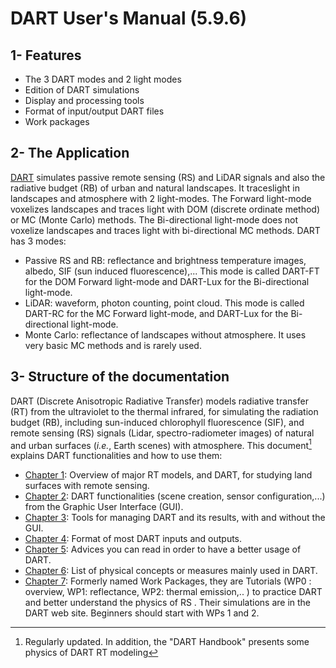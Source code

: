 # DART User's Manual (5.9.6)

## 1- Features

- The 3 DART modes and 2 light modes
- Edition of DART simulations
- Display and processing tools
- Format of input/output DART files
- Work packages

## 2- The Application

[DART](https://dart.omp.eu)  simulates passive remote sensing (RS) and LiDAR signals and also the radiative budget (RB) of urban and natural landscapes. It traceslight in landscapes and atmosphere with 2 light-modes. The Forward light-mode voxelizes landscapes and traces light with DOM (discrete ordinate method) or MC (Monte Carlo) methods. The Bi-directional light-mode does not voxelize landscapes and traces light with bi-directional MC methods. DART has 3 modes:

- Passive RS and RB: reflectance and brightness temperature images, albedo, SIF (sun induced fluorescence),... This mode is called DART-FT for the DOM Forward light-mode and DART-Lux for the Bi-directional light-mode. 
- LiDAR: waveform, photon counting, point cloud. This mode is called DART-RC for the MC Forward light-mode, and DART-Lux for the Bi-directional light-mode.
- Monte Carlo: reflectance of landscapes without atmosphere. It uses very basic MC methods and is rarely used.

## 3- Structure of the documentation

DART (Discrete Anisotropic Radiative Transfer) models radiative transfer (RT) from the ultraviolet to the thermal infrared, for simulating the radiation budget (RB), including sun-induced chlorophyll fluorescence (SIF), and remote sensing (RS) signals (Lidar, spectro-radiometer images) of natural and urban surfaces (*i.e.*, Earth scenes) with atmosphere. This document[^1] explains DART functionalities and how to use them:

- [Chapter 1](./Remote_sensing/remote_sensing.md): Overview of major RT models, and DART, for studying land surfaces with remote sensing.
- [Chapter 2](./DART_model/dart_model.md): DART functionalities (scene creation, sensor configuration,...) from the Graphic User Interface (GUI).
- [Chapter 3](./DART_functionalities_and_products/1-File_architecture/file_architecture.md): Tools for managing DART and its results, with and without the GUI.
- [Chapter 4](./Format_DART_files/1-All_dart_modes/all_dart_modes.md): Format of most DART inputs and outputs.
- [Chapter 5](./General_advices/general_advices.md): Advices you can read in order to have a better usage of DART.
- [Chapter 6](./Physical_bases/physical_bases.md): List of physical concepts or measures mainly used in DART.
- [Chapter 7](./Tutorials/T0/t0.md): Formerly named Work Packages, they are Tutorials (WP0 : overview, WP1: reflectance, WP2: thermal emission,.. ) to practice DART and better understand the physics of RS . Their simulations are in the DART web site. Beginners should start with WPs 1 and 2.

[^1]: Regularly updated. In addition, the "DART Handbook" presents some physics of DART RT modeling

